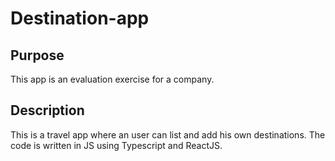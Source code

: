 # Destination-app

## Purpose

This app is an evaluation exercise for a company.

## Description

This is a travel app where an user can list and add his own destinations.
The code is written in JS using Typescript and ReactJS.
